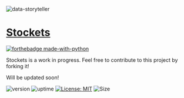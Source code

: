 ![data-storyteller](https://socialify.git.ci/aiy-wish/stockets/image?description=1&font=Source%20Code%20Pro&forks=1&issues=1&language=1&owner=1&pulls=1&stargazers=1&theme=Dark)


# [Stockets](https://stock-predict-app.herokuapp.com/)

[![forthebadge made-with-python](http://ForTheBadge.com/images/badges/made-with-python.svg)](https://www.python.org/)

Stockets is a work in progress. Feel free to contribute to this project by forking it!

Will be updated soon!

![version](https://img.shields.io/badge/version-1.1.1-blue) ![uptime](https://img.shields.io/badge/uptime-100%25-brightgreen) [![License: MIT](https://img.shields.io/badge/License-MIT-yellow.svg)](https://opensource.org/licenses/MIT) ![Size](https://github-size-badge.herokuapp.com/aiy-wish/stockets.svg)

